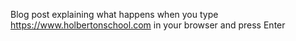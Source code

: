 Blog post explaining what happens when you type https://www.holbertonschool.com in your browser and press Enter